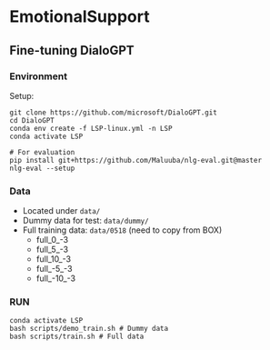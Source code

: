 # EmotionalSupport

## Fine-tuning DialoGPT

### Environment

Setup:
```
git clone https://github.com/microsoft/DialoGPT.git
cd DialoGPT
conda env create -f LSP-linux.yml -n LSP
conda activate LSP

# For evaluation
pip install git+https://github.com/Maluuba/nlg-eval.git@master
nlg-eval --setup
```

### Data
- Located under `data/`
- Dummy data for test: `data/dummy/`
- Full training data: `data/0518` (need to copy from BOX)
  - full_0_-3
  - full_5_-3
  - full_10_-3
  - full_-5_-3
  - full_-10_-3

### RUN
```
conda activate LSP
bash scripts/demo_train.sh # Dummy data
bash scripts/train.sh # Full data
```
